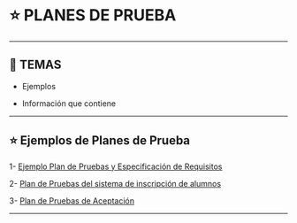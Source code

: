 # :star: PLANES DE PRUEBA

---

## :book: TEMAS

- Ejemplos

- Información que contiene

---

## :star: Ejemplos de Planes de Prueba

1- [Ejemplo Plan de Pruebas y Especificación de Requisitos](https://docs.google.com/document/d/1xp253pAYHny6T0bEZ5Nsx8avhBqChEp09xG5XXJfraY/edit?usp=sharing)

2- [Plan de Pruebas del sistema de inscripción de alumnos](https://drive.google.com/file/d/1Iryr4RuS2oIS-gBvrK3XUWm4uMO4_3N6/view?usp=sharing)

3- [Plan de Pruebas de Aceptación](https://docs.google.com/document/d/14fvKsA3MVAYOvE5SAe39nHfEzJvfhT-R_GI7QOehJ-A/edit?usp=sharing)

---
